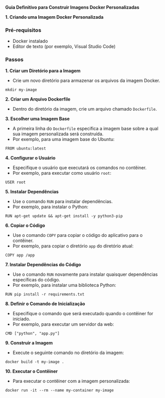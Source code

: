 **Guia Definitivo para Construir Imagens Docker Personalizadas**

**1. Criando uma Imagem Docker Personalizada**

### Pré-requisitos

- Docker instalado
- Editor de texto (por exemplo, Visual Studio Code)

### Passos

**1. Criar um Diretório para a Imagem**

- Crie um novo diretório para armazenar os arquivos da imagem Docker.

```
mkdir my-image
```

**2. Criar um Arquivo Dockerfile**

- Dentro do diretório da imagem, crie um arquivo chamado `Dockerfile`.

**3. Escolher uma Imagem Base**

- A primeira linha do `Dockerfile` especifica a imagem base sobre a qual sua imagem personalizada será construída.
- Por exemplo, para uma imagem base do Ubuntu:

```
FROM ubuntu:latest
```

**4. Configurar o Usuário**

- Especifique o usuário que executará os comandos no contêiner.
- Por exemplo, para executar como usuário `root`:

```
USER root
```

**5. Instalar Dependências**

- Use o comando `RUN` para instalar dependências.
- Por exemplo, para instalar o Python:

```
RUN apt-get update && apt-get install -y python3-pip
```

**6. Copiar o Código**

- Use o comando `COPY` para copiar o código do aplicativo para o contêiner.
- Por exemplo, para copiar o diretório `app` do diretório atual:

```
COPY app /app
```

**7. Instalar Dependências do Código**

- Use o comando `RUN` novamente para instalar quaisquer dependências específicas do código.
- Por exemplo, para instalar uma biblioteca Python:

```
RUN pip install -r requirements.txt
```

**8. Definir o Comando de Inicialização**

- Especifique o comando que será executado quando o contêiner for iniciado.
- Por exemplo, para executar um servidor da web:

```
CMD ["python", "app.py"]
```

**9. Construir a Imagem**

- Execute o seguinte comando no diretório da imagem:

```
docker build -t my-image .
```

**10. Executar o Contêiner**

- Para executar o contêiner com a imagem personalizada:

```
docker run -it --rm --name my-container my-image
```